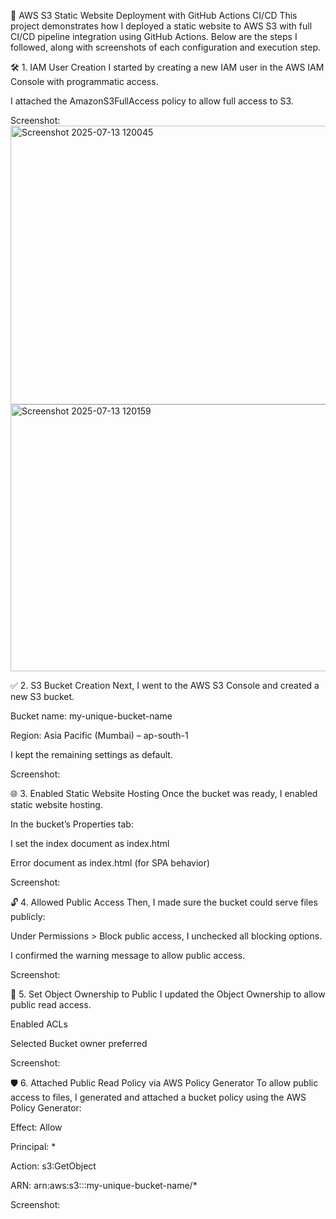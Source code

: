 🚀 AWS S3 Static Website Deployment with GitHub Actions CI/CD
This project demonstrates how I deployed a static website to AWS S3 with full CI/CD pipeline integration using GitHub Actions. Below are the steps I followed, along with screenshots of each configuration and execution step.

🛠 1. IAM User Creation
I started by creating a new IAM user in the AWS IAM Console with programmatic access.

I attached the AmazonS3FullAccess policy to allow full access to S3.

Screenshot:
<img width="960" height="446" alt="Screenshot 2025-07-13 120045" src="https://github.com/user-attachments/assets/b2165333-c2d6-4b07-b10b-c085c35c698c" />
<img width="960" height="427" alt="Screenshot 2025-07-13 120159" src="https://github.com/user-attachments/assets/ab9b32e6-2b54-4ef4-98cc-a1ee27708381" />


✅ 2. S3 Bucket Creation
Next, I went to the AWS S3 Console and created a new S3 bucket.

Bucket name: my-unique-bucket-name

Region: Asia Pacific (Mumbai) – ap-south-1

I kept the remaining settings as default.

Screenshot:


🌐 3. Enabled Static Website Hosting
Once the bucket was ready, I enabled static website hosting.

In the bucket’s Properties tab:

I set the index document as index.html

Error document as index.html (for SPA behavior)

Screenshot:

🔓 4. Allowed Public Access
Then, I made sure the bucket could serve files publicly:

Under Permissions > Block public access, I unchecked all blocking options.

I confirmed the warning message to allow public access.

Screenshot:

👥 5. Set Object Ownership to Public
I updated the Object Ownership to allow public read access.

Enabled ACLs

Selected Bucket owner preferred

Screenshot:

🛡 6. Attached Public Read Policy via AWS Policy Generator
To allow public access to files, I generated and attached a bucket policy using the AWS Policy Generator:

Effect: Allow

Principal: *

Action: s3:GetObject

ARN: arn:aws:s3:::my-unique-bucket-name/*

Screenshot:
